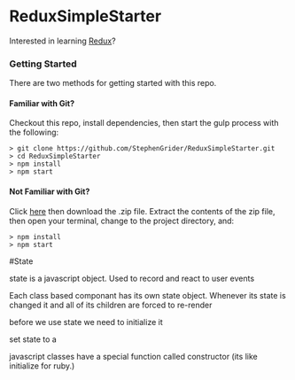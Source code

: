 # ReduxSimpleStarter

Interested in learning [Redux](https://www.udemy.com/react-redux/)?

### Getting Started

There are two methods for getting started with this repo.

#### Familiar with Git?
Checkout this repo, install dependencies, then start the gulp process with the following:

```
> git clone https://github.com/StephenGrider/ReduxSimpleStarter.git
> cd ReduxSimpleStarter
> npm install
> npm start
```

#### Not Familiar with Git?
Click [here](https://github.com/StephenGrider/ReactStarter/releases) then download the .zip file.  Extract the contents of the zip file, then open your terminal, change to the project directory, and:

```
> npm install
> npm start
```


#State

state is a javascript object.
Used to record and react to user events

Each class based componant has its own state object.
Whenever its state is changed it and all of its children are forced to re-render

before we use state we need to initialize it

set state to a

javascript classes have a special function called constructor
(its like initialize for ruby.)
